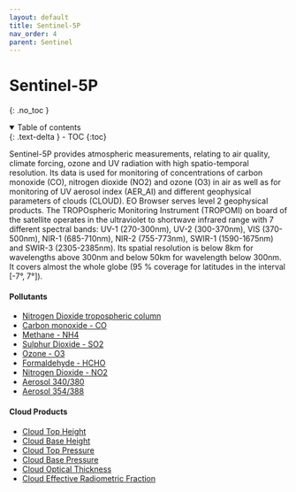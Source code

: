```yaml
---
layout: default
title: Sentinel-5P
nav_order: 4
parent: Sentinel
---
```


# Sentinel-5P
{: .no_toc }

<details open markdown="block">
  <summary>
    Table of contents
  </summary>
  {: .text-delta }
- TOC
{:toc}
</details>

Sentinel-5P provides atmospheric measurements, relating to air quality, climate forcing, ozone and UV radiation with high spatio-temporal resolution. Its data is used for monitoring of concentrations of carbon monoxide (CO), nitrogen dioxide (NO2) and ozone (O3) in air as well as for monitoring of UV aerosol index (AER_AI) and different geophysical parameters of clouds (CLOUD). EO Browser serves level 2 geophysical products. The TROPOspheric Monitoring Instrument (TROPOMI) on board of the satellite operates in the ultraviolet to shortwave infrared range with 7 different spectral bands: UV-1 (270-300nm), UV-2 (300-370nm), VIS (370-500nm), NIR-1 (685-710nm), NIR-2 (755-773nm), SWIR-1 (1590-1675nm) and SWIR-3 (2305-2385nm). Its spatial resolution is below 8km for wavelengths above 300nm and below 50km for wavelength below 300nm. It covers almost the whole globe (95 % coverage for latitudes in the interval [-7°, 7°]).

#### Pollutants 

 - [Nitrogen Dioxide tropospheric column](/sentinel-5p/nitrogen_dioxide_tropospheric_column)
 - [Carbon monoxide - CO](/sentinel-5p/carbon-monoxide)
 - [Methane - NH4](/sentinel-5p/methane)
 - [Sulphur Dioxide - SO2](/sentinel-5p/sulphur-dioxide)
 - [Ozone - O3](/sentinel-5p/ozone)
 - [Formaldehyde - HCHO](/sentinel-5p/formaldehyde)
 - [Nitrogen Dioxide - NO2](/sentinel-5p/nitrogen-dioxide)
 - [Aerosol 340/380](/sentinel-5p/aer-ai-340-380)
 - [Aerosol 354/388](/sentinel-5p/aer-ai-354-388)
 
#### Cloud Products
 
 - [Cloud Top Height](/sentinel-5p/cloud-top-height)
 - [Cloud Base Height](/sentinel-5p/cloud-base-height)
 - [Cloud Top Pressure](/sentinel-5p/cloud-top-pressure)
 - [Cloud Base Pressure](/sentinel-5p/cloud-base-pressure)
 - [Cloud Optical Thickness](/sentinel-5p/cloud-optical-thickness)
 - [Cloud Effective Radiometric Fraction](/sentinel-5p/cloud-radiometric-fraction)